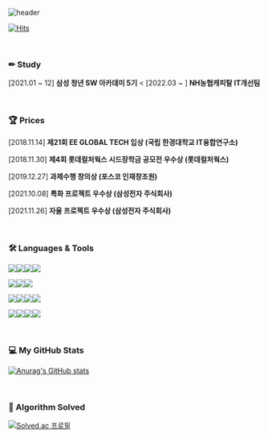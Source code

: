 ![header](https://capsule-render.vercel.app/api?type=waving&color=auto&height=250&section=header&text=Huny77&fontSize=80&fontAlign=70)

[![Hits](https://hits.seeyoufarm.com/api/count/incr/badge.svg?url=https%3A%2F%2Fgithub.com%2Fhuny77&count_bg=%233D46C8&title_bg=%23555555&icon=microsoftedge.svg&icon_color=%23E7E7E7&title=visitor&edge_flat=false)](https://hits.seeyoufarm.com)

<br>

### ✏ Study

[2021.01 ~ 12] **삼성 청년 SW 아카데미 5기**
<
[2022.03 ~   ] **NH농협캐피탈 IT개선팀**

<br>

### 🏆 Prices

[2018.11.14] **제21회 EE GLOBAL TECH 입상 (국립 한경대학교 IT융합연구소)**

[2018.11.30] **제4회 롯데컬처웍스 시드장학금 공모전 우수상 (롯데컬처웍스)**

[2019.12.27] **과제수행 창의상 (포스코 인재창조원)**

[2021.10.08] **특화 프로젝트 우수상 (삼성전자 주식회사)**

[2021.11.26] **자율 프로젝트 우수상 (삼성전자 주식회사)**

<br>

### 🛠 Languages & Tools

<img src="https://img.shields.io/badge/Python-3776AB?style=for-the-badge&logo=python&logoColor=white"><img src="https://img.shields.io/badge/Django-092E20?style=for-the-badge&logo=django&logoColor=white"><img src="https://img.shields.io/badge/Numpy-013243?style=for-the-badge&logo=numpy&logoColor=white"><img src="https://img.shields.io/badge/Pandas-150458?style=for-the-badge&logo=pandas&logoColor=white">

<img src="https://img.shields.io/badge/JavaScript-F7DF1E?style=for-the-badge&logo=JavaScript&logoColor=black"><img src="https://img.shields.io/badge/Vue.js-4FC08D?style=for-the-badge&logo=vue.js&logoColor=black"><img src="https://img.shields.io/badge/REACT.JS-61DAFB?style=for-the-badge&logo=react&logoColor=black">

<img src="https://img.shields.io/badge/HTML5-E34F26?style=for-the-badge&logo=html5&logoColor=white"><img src="https://img.shields.io/badge/CSS3-1572B6?style=for-the-badge&logo=CSS3&logoColor=white"><img src="https://img.shields.io/badge/sass-CC6699?style=for-the-badge&logo=sass&logoColor=white"><img src="https://img.shields.io/badge/mysql-4479A1?style=for-the-badge&logo=mysql&logoColor=black">

<img src="https://img.shields.io/badge/jira-0052CC?style=for-the-badge&logo=jirasoftware&logoColor=white"><img src="https://img.shields.io/badge/github-181717?style=for-the-badge&logo=github&logoColor=white"><img src="https://img.shields.io/badge/gitlab-FCA121?style=for-the-badge&logo=gitlab&logoColor=white"><img src="https://img.shields.io/badge/figma-F24E1E?style=for-the-badge&logo=figma&logoColor=white">

<br>

### 💻 My GitHub Stats

[![Anurag's GitHub stats](https://github-readme-stats.vercel.app/api?username=huny77)](https://github.com/anuraghazra/github-readme-stats)

<br>

### 📔 Algorithm Solved

[![Solved.ac
프로필](http://mazassumnida.wtf/api/v2/generate_badge?boj=hanjoi77)](https://solved.ac/hanjoi77)

